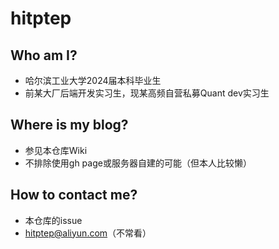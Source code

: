 # hitptep

## Who am I?

- 哈尔滨工业大学2024届本科毕业生
- 前某大厂后端开发实习生，现某高频自营私募Quant dev实习生

## Where is my blog?

- 参见本仓库Wiki
- 不排除使用gh page或服务器自建的可能（但本人比较懒）

## How to contact me?

- 本仓库的issue
- hitptep@aliyun.com（不常看）

